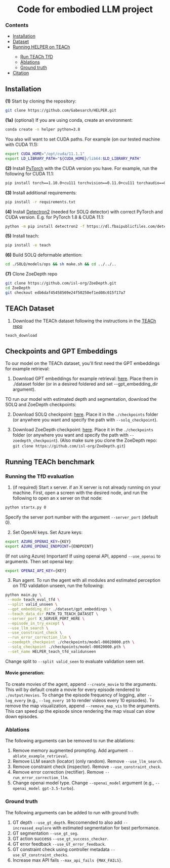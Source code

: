 <h1 align="center">
    Code for embodied LLM project
</h1>

### Contents

<div class="toc">
<ul>
<li><a href="#installation"> Installation </a></li>
<li><a href="#dataset"> Dataset </a></li>
<li><a href="#Running-TEACh-benchmark"> Running HELPER on TEACh </a></li><ul>
<li><a href="#Running-the-TfD-evaluation"> Run TEACh TfD </a></li>
<li><a href="#Ablations"> Ablations </a></li>
<li><a href="#Ground-truth"> Ground truth </a></li>
</ul>
<li><a href="#citation"> Citation </a></li>
</ul>
</div>

## Installation 

**(1)** Start by cloning the repository:
```bash
git clone https://github.com/Gabesarch/HELPER.git
```
**(1a)** (optional) If you are using conda, create an environment: 
```bash
conda create -n helper python=3.8
```

You also will want to set CUDA paths. For example (on our tested machine with CUDA 11.1): 
```bash
export CUDA_HOME="/opt/cuda/11.1.1"
export LD_LIBRARY_PATH="${CUDA_HOME}/lib64:$LD_LIBRARY_PATH"
```

**(2)** Install [PyTorch](https://pytorch.org/get-started/locally/) with the CUDA version you have. For example, run the following for CUDA 11.1: 
```bash
pip install torch==1.10.0+cu111 torchvision==0.11.0+cu111 torchaudio==0.10.0 -f https://download.pytorch.org/whl/torch_stable.html
```
<!-- pip install torch==1.8.1+cu111 torchvision==0.9.1+cu111 torchaudio==0.8.1 -f https://download.pytorch.org/whl/torch_stable.html -->

**(3)** Install additional requirements: 
```bash
pip install -r requirements.txt
```

**(4)** Install [Detectron2](https://detectron2.readthedocs.io/en/latest/tutorials/install.html) (needed for SOLQ detector) with correct PyTorch and CUDA version. 
E.g. for PyTorch 1.8 & CUDA 11.1:
```bash
python -m pip install detectron2 -f https://dl.fbaipublicfiles.com/detectron2/wheels/cu111/torch1.10/index.html
```
<!-- python -m pip install detectron2 -f https://dl.fbaipublicfiles.com/detectron2/wheels/cu111/torch1.8/index.html -->

**(5)** Install teach: 
```bash
pip install -e teach
```

**(6)** Build SOLQ deformable attention:
```bash
cd ./SOLQ/models/ops && sh make.sh && cd ../../..
```

**(7)** Clone ZoeDepth repo
```bash
git clone https://github.com/isl-org/ZoeDepth.git
cd ZoeDepth
git checkout edb6daf45458569e24f50250ef1ed08c015f17a7
```

## TEACh Dataset
1. Download the TEACh dataset following the instructions in the [TEACh repo](https://github.com/alexa/teach)
```bash
teach_download 
```

## Checkpoints and GPT Embeddings
To our model on the TEACh dataset, you'll first need the GPT embeddings for example retrieval:
1. Download GPT embeddings for example retrieval: [here](https://drive.google.com/file/d/1kqZZXdglNICjDlDKygd19JyyBzkkk-UL/view?usp=sharing). Place them in ./dataset folder (or in a desired foldered and set --gpt_embedding_dir argument).

TO run our model with estimated depth and segmentation, download the SOLQ and ZoeDepth checkpoints:

2. Download SOLQ checkpoint: [here](https://drive.google.com/file/d/1hTCtTuygPCJnhAkGeVPzWGHiY3PHNE2j/view?usp=sharing). Place it in the `./checkpoints` folder (or anywhere you want and specify the path with `--solq_checkpoint`). 

3. Download ZoeDepth checkpoint: [here](https://drive.google.com/file/d/1gMe8_5PzaNKWLT5OP-9KKEYhbNxRjk9F/view?usp=drive_link). Place it in the `./checkpoints` folder (or anywhere you want and specify the path with `--zoedepth_checkpoint`). (Also make sure you clone the ZoeDepth repo: `git clone https://github.com/isl-org/ZoeDepth.git`)

<!-- 2. Generate the GPT embeddings for retrieval
```bash
cd prompt
python get_embedding_examples.
``` -->

## Running TEACh benchmark

### Running the TfD evaluation
1. (if required) Start x server.
if an X server is not already running on your machine. First, open a screen with the desired node, and run the following to open an x server on that node:
```bash
python startx.py 0
```
Specify the server port number with the argument `--server_port` (default 0).

2. Set OpenAI keys.
Set Azure keys:
```bash
export AZURE_OPENAI_KEY={KEY}
export AZURE_OPENAI_ENDPOINT={ENDPOINT}
```

(If not using Azure)
Important! If using openai API, append `--use_openai` to arguments. Then set openai key:
```bash
export OPENAI_API_KEY={KEY}
```

3. Run agent.
To run the agent with all modules and estimated perception on TfD validation unseen, run the following:
```bash
python main.py \
 --mode teach_eval_tfd \
 --split valid_unseen \
 --gpt_embedding_dir ./dataset/gpt_embeddings \
 --teach_data_dir PATH_TO_TEACH_DATASET \
 --server_port X_SERVER_PORT_HERE \
 --episode_in_try_except \
 --use_llm_search \
 --use_constraint_check \
 --run_error_correction_llm \
 --zoedepth_checkpoint ./checkpoints/model-00020000.pth \
 --solq_checkpoint ./checkpoints/model-00020000.pth \
 --set_name HELPER_teach_tfd_validunseen
 ```
Change split to `--split valid_seen` to evaluate validation seen set. 

#### Movie generation:
To create movies of the agent, append `--create_movie` to the arguments. This will by default create a movie for every episode rendered to `./output/movies`. To change the episode frequency of logging, alter `--log_every` (e.g., `--log_every 10` to render videos every 10 episodes). To remove the map visualization, append `--remove_map_vis` to the arguments. This can speed up the episode since rendering the map visual can slow down episodes.

### Ablations
The following arguments can be removed to run the ablations:
1. Remove memory augmented prompting. Add argument `--ablate_example_retrieval`.
2. Remove LLM search (locator) (only random). Remove `--use_llm_search`.
3. Remove constraint check (inspector). Remove `--use_constraint_check`.
4. Remove error correction (rectifier). Remove `--run_error_correction_llm`.
5. Change openai model type. Change `--openai_model` argument (e.g., `--openai_model gpt-3.5-turbo`).

### Ground truth
The following arguments can be added to run with ground truth:
1. GT depth `--use_gt_depth`. Reccomended to also add `--increased_explore` with estimated segmentation for best performance.
2. GT segmentation `--use_gt_seg`.
3. GT action success `--use_gt_success_checker`.
4. GT error feedback `--use_GT_error_feedback`.
5. GT constraint check using controller metadata `--use_GT_constraint_checks`.
6. Increase max API fails `--max_api_fails {MAX_FAILS}`.

<!-- ### Remote Server Setup
To run the Ai2THOR simulator on a headless machine, you must either stat an X-server or use Ai2THOR's new headless mode. 
To start an X-server with any of the scripts, you can simply append `--startx` to the arguments. You can specify the X-server port use the `--server_port` argument.
Alternatively, you can use [Ai2THOR's new headless rendering](https://ai2thor.allenai.org/ithor/documentation/#headless-setup) by appending `--do_headless_rendering` to the arguments.  -->

<!-- # Citation
If you like this paper, please cite us:
```
``` -->
